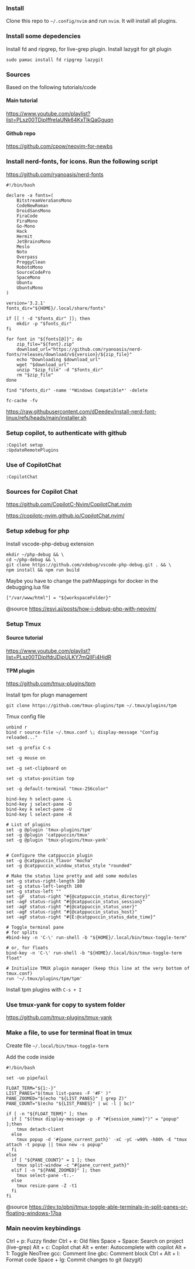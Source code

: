 ### Install

Clone this repo to `~/.config/nvim` and run `nvim`. It will install all plugins.

### Install some depedencies 

Install fd and ripgrep, for live-grep plugin. Install lazygit for git plugin

```
sudo pamac install fd ripgrep lazygit
```

### Sources

Based on the following tutorials/code

#### Main tutorial

https://www.youtube.com/playlist?list=PLsz00TDipIffreIaUNk64KxTIkQaGguqn

#### Github repo

https://github.com/cpow/neovim-for-newbs

### Install nerd-fonts, for icons. Run the following script

https://github.com/ryanoasis/nerd-fonts

```
#!/bin/bash

declare -a fonts=(
	BitstreamVeraSansMono
	CodeNewRoman
	DroidSansMono
	FiraCode
	FiraMono
	Go-Mono
	Hack
	Hermit
	JetBrainsMono
	Meslo
	Noto
	Overpass
	ProggyClean
	RobotoMono
	SourceCodePro
	SpaceMono
	Ubuntu
	UbuntuMono
)

version='3.2.1'
fonts_dir="${HOME}/.local/share/fonts"

if [[ ! -d "$fonts_dir" ]]; then
	mkdir -p "$fonts_dir"
fi

for font in "${fonts[@]}"; do
	zip_file="${font}.zip"
	download_url="https://github.com/ryanoasis/nerd-fonts/releases/download/v${version}/${zip_file}"
	echo "Downloading $download_url"
	wget "$download_url"
	unzip "$zip_file" -d "$fonts_dir"
	rm "$zip_file"
done

find "$fonts_dir" -name '*Windows Compatible*' -delete

fc-cache -fv
```

https://raw.githubusercontent.com/dDeedev/install-nerd-font-linux/refs/heads/main/installer.sh

### Setup copilot, to authenticate with github

```
:Copilot setup
:UpdateRemotePlugins
```

### Use of CopilotChat

```
:CopilotChat
```

### Sources for Copilot Chat

https://github.com/CopilotC-Nvim/CopilotChat.nvim

https://copilotc-nvim.github.io/CopilotChat.nvim/

### Setup xdebug for php

Install vscode-php-debug extension

```
mkdir ~/php-debug && \
cd ~/php-debug && \
git clone https://github.com/xdebug/vscode-php-debug.git . && \
npm install && npm run build
```

Maybe you have to change the pathMappings for docker in the debugging.lua file

```
["/var/www/html"] = "${workspaceFolder}"
```

@source https://esvi.ai/posts/how-i-debug-php-with-neovim/

### Setup Tmux

#### Source tutorial

https://www.youtube.com/playlist?list=PLsz00TDipIfdrJDjpULKY7mQlIFi4HjdR

#### TPM plugin

https://github.com/tmux-plugins/tpm

Install tpm for plugn management

```
git clone https://github.com/tmux-plugins/tpm ~/.tmux/plugins/tpm
```

Tmux config file

```
unbind r
bind r source-file ~/.tmux.conf \; display-message "Config reloaded..."

set -g prefix C-s

set -g mouse on

set -g set-clipboard on

set -g status-position top

set -g default-terminal "tmux-256color"

bind-key h select-pane -L
bind-key j select-pane -D
bind-key k select-pane -U
bind-key l select-pane -R

# List of plugins
set -g @plugin 'tmux-plugins/tpm'
set -g @plugin 'catppuccin/tmux'
set -g @plugin 'tmux-plugins/tmux-yank'


# Configure the catppuccin plugin
set -g @catppuccin_flavor "mocha"
set -g @catppuccin_window_status_style "rounded"

# Make the status line pretty and add some modules
set -g status-right-length 100
set -g status-left-length 100
set -g status-left ""
set -gF  status-right "#{@catppuccin_status_directory}"
set -agF status-right "#{@catppuccin_status_session}"
set -agF status-right "#{@catppuccin_status_user}"
set -agF status-right "#{@catppuccin_status_host}"
set -agF status-right "#{E:@catppuccin_status_date_time}"

# Toggle terminal pane
# for splits
#bind-key -n 'C-\' run-shell -b "${HOME}/.local/bin/tmux-toggle-term"

# or, for floats
bind-key -n 'C-\' run-shell -b "${HOME}/.local/bin/tmux-toggle-term float"

# Initialize TMUX plugin manager (keep this line at the very bottom of tmux.conf)
run '~/.tmux/plugins/tpm/tpm'
```

Install tpm plugins with `C-s + I`

### Use tmux-yank for copy to system folder

https://github.com/tmux-plugins/tmux-yank

### Make a file, to use for terminal float in tmux

Create file ``~/.local/bin/tmux-toggle-term``

Add the code inside

```
#!/bin/bash

set -uo pipefail

FLOAT_TERM="${1:-}"
LIST_PANES="$(tmux list-panes -F '#F' )"
PANE_ZOOMED="$(echo "${LIST_PANES}" | grep Z)"
PANE_COUNT="$(echo "${LIST_PANES}" | wc -l | bc)"

if [ -n "${FLOAT_TERM}" ]; then
  if [ "$(tmux display-message -p -F "#{session_name}")" = "popup" ];then
    tmux detach-client
  else
    tmux popup -d '#{pane_current_path}' -xC -yC -w90% -h80% -E "tmux attach -t popup || tmux new -s popup"
  fi
else
  if [ "${PANE_COUNT}" = 1 ]; then
    tmux split-window -c "#{pane_current_path}"
  elif [ -n "${PANE_ZOOMED}" ]; then
    tmux select-pane -t:.-
  else
    tmux resize-pane -Z -t1
  fi
fi
```

@source https://dev.to/pbnj/tmux-toggle-able-terminals-in-split-panes-or-floating-windows-17pa

### Main neovim keybindings

Ctrl + p: Fuzzy finder
Ctrl + e: Old files
Space + Space: Search on project (live-grep)
Alt + c: Copilot chat
Alt + enter: Autocomplete with copilot
Alt + 1: Toggle NeoTree
gcc: Comment line
gbc: Comment block
Ctrl + Alt + l: Format code
Space + lg: Commit changes to git (lazygit)
